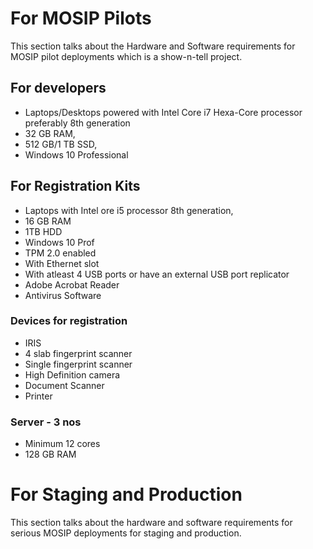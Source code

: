 # For MOSIP Pilots
This section talks about the Hardware and Software requirements for MOSIP pilot deployments which is a show-n-tell project.

## For developers
* Laptops/Desktops powered with Intel Core i7 Hexa-Core processor preferably 8th generation
* 32 GB RAM, 
* 512 GB/1 TB SSD, 
* Windows 10 Professional

## For Registration Kits
* Laptops with  Intel ore i5 processor 8th generation, 
* 16 GB RAM
* 1TB HDD  
* Windows 10 Prof 
* TPM 2.0 enabled
* With Ethernet slot
* With atleast 4 USB ports or have an external USB port replicator
* Adobe Acrobat Reader
* Antivirus Software

### Devices for registration
* IRIS
* 4 slab fingerprint scanner
* Single fingerprint scanner
* High Definition camera
* Document Scanner
* Printer 

### Server   - 3 nos
* Minimum 12 cores
* 128 GB RAM





# For Staging and Production
This section talks about the hardware and software requirements for serious MOSIP deployments for staging and production.

